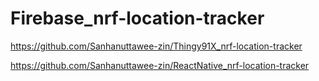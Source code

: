 
# Firebase_nrf-location-tracker

https://github.com/Sanhanuttawee-zin/Thingy91X_nrf-location-tracker


https://github.com/Sanhanuttawee-zin/ReactNative_nrf-location-tracker
